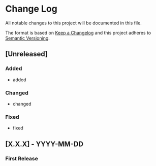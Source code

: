# Change Log
All notable changes to this project will be documented in this file.

The format is based on [Keep a Changelog](http://keepachangelog.com/) and this project adheres to [Semantic Versioning](http://semver.org/).

## [Unreleased]
### Added
- added

### Changed
- changed

### Fixed
- fixed

## [X.X.X] - YYYY-MM-DD
### First Release
